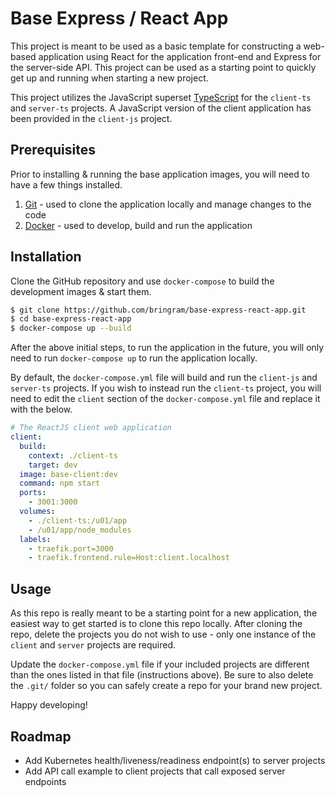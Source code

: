 # Base Express / React App

This project is meant to be used as a basic template for constructing a web-based application using React for the application front-end and Express for the server-side API. This project can be used as a starting point to quickly get up and running when starting a new project.

This project utilizes the JavaScript superset [TypeScript](https://www.typescriptlang.org/) for the `client-ts` and `server-ts` projects. A JavaScript version of the client application has been provided in the `client-js` project.

## Prerequisites

Prior to installing & running the base application images, you will need to have a few things installed.

1. [Git](https://git-scm.com/) - used to clone the application locally and manage changes to the code
2. [Docker](https://www.docker.com/) - used to develop, build and run the application

## Installation

Clone the GitHub repository and use `docker-compose` to build the development images & start them.

```bash
$ git clone https://github.com/bringram/base-express-react-app.git
$ cd base-express-react-app
$ docker-compose up --build
```

After the above initial steps, to run the application in the future, you will only need to run `docker-compose up` to run the application locally.

By default, the `docker-compose.yml` file will build and run the `client-js` and `server-ts` projects. If you wish to instead run the `client-ts` project, you will need to edit the `client` section of the `docker-compose.yml` file and replace it with the below.

```yaml
# The ReactJS client web application
client:
  build:
    context: ./client-ts
    target: dev
  image: base-client:dev
  command: npm start
  ports:
    - 3001:3000
  volumes:
    - ./client-ts:/u01/app
    - /u01/app/node_modules
  labels:
    - traefik.port=3000
    - traefik.frontend.rule=Host:client.localhost
```

## Usage

As this repo is really meant to be a starting point for a new application, the easiest way to get started is to clone this repo locally. After cloning the repo, delete the projects you do not wish to use - only one instance of the `client` and `server` projects are required.

Update the `docker-compose.yml` file if your included projects are different than the ones listed in that file (instructions above). Be sure to also delete the `.git/` folder so you can safely create a repo for your brand new project.

Happy developing!

## Roadmap

- Add Kubernetes health/liveness/readiness endpoint(s) to server projects
- Add API call example to client projects that call exposed server endpoints
